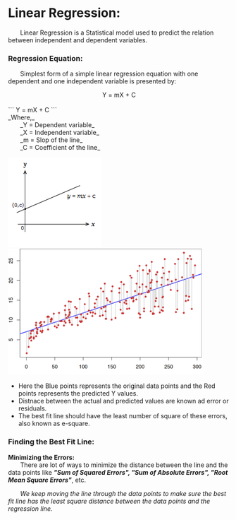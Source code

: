 # Linear Regression:
&nbsp;&nbsp;&nbsp;&nbsp;&nbsp;&nbsp; Linear Regression is a Statistical model used to predict the relation between independent and dependent variables.

### Regression Equation:
&nbsp;&nbsp;&nbsp;&nbsp;&nbsp;&nbsp; Simplest form of a simple linear regression equation with one dependent and one independent variable is presented by:

<div align="center"> Y = mX + C </div>
<br />
```
Y = mX + C
```
<br />
_Where,_ <br />
&nbsp;&nbsp;&nbsp;&nbsp;&nbsp;&nbsp; _Y = Dependent variable_  <br />
&nbsp;&nbsp;&nbsp;&nbsp;&nbsp;&nbsp; _X = Independent variable_  <br />
&nbsp;&nbsp;&nbsp;&nbsp;&nbsp;&nbsp; _m = Slop of the line_  <br />
&nbsp;&nbsp;&nbsp;&nbsp;&nbsp;&nbsp; _C = Coefficient of the line_  <br />

![Line Graph](https://github.com/prnvvj/Linear-Regression/blob/main/PNG/equation-of-a-straight-line.png)
![error indication](https://github.com/prnvvj/Linear-Regression/blob/main/PNG/error-indication.PNG)
- Here the Blue points represents the original data points and the Red points represents the predicted Y values.
- Distnace between the actual and predicted values are known ad error or residuals.
- The best fit line should have the least number of square of these errors, also known as e-square.

### Finding the Best Fit Line:
**Minimizing the Errors:** <br />
&nbsp;&nbsp;&nbsp;&nbsp;&nbsp;&nbsp; There are lot of ways to minimize the distance between the line and the data points like _**"Sum of Squared Errors", "Sum of Absolute Errors", "Root Mean Square Errors"**_, etc. <br />

&nbsp;&nbsp;&nbsp;&nbsp;&nbsp;&nbsp; _We keep moving the line through the data points to make sure the best fit line has the least square distance between the data points and the regression line._

